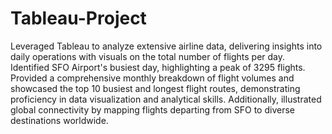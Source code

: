 # Tableau-Project

Leveraged Tableau to analyze extensive airline data, delivering insights into daily operations with visuals on the total number of flights per day. Identified SFO Airport's busiest day, highlighting a peak of 3295 flights.
Provided a comprehensive monthly breakdown of flight volumes and showcased the top 10 busiest and longest flight routes, demonstrating proficiency in data visualization and analytical skills. Additionally, illustrated global connectivity by mapping flights departing from SFO to diverse destinations worldwide.
